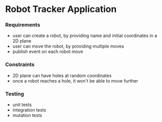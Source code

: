 # Robot Tracker Application

### Requirements

- user can create a robot, by providing name and initial coordinates in a 2D plane
- user can move the robot, by providing multiple moves
- publish event on each robot move

### Constraints

- 2D plane can have holes at random coordinates
- once a robot reaches a hole, it won't be able to move further

### Testing

- unit tests
- integration tests
- mutation tests
